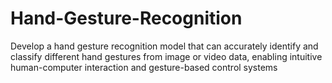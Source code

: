 # Hand-Gesture-Recognition
Develop a hand gesture recognition model that can accurately identify and classify different hand gestures from image or video data, enabling intuitive human-computer interaction and gesture-based control systems
